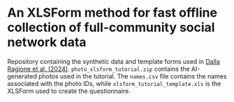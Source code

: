 # An XLSForm method for fast offline collection of full-community social network data

Repository containing the synthetic data and template forms used in [Dalla Ragione et al. (2024)](https://osf.io/preprints/socarxiv/gna3d).
`photo_xlsform_tutorial.zip` contains the AI-generated photos used in the tutorial. The `names.csv` file contains the names associated with the photo IDs, while `xlsform_tutorial_template.xls` is the XLSForm used to create the questionnaire.


